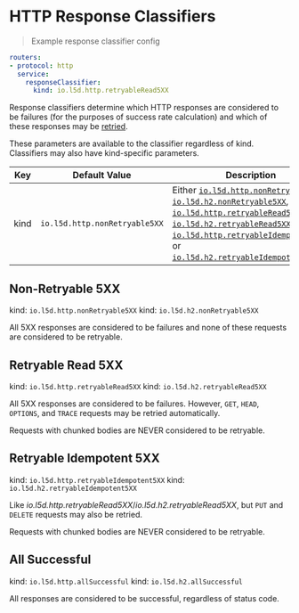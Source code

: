 # HTTP Response Classifiers
> Example response classifier config

```yaml
routers:
- protocol: http
  service:
    responseClassifier:
      kind: io.l5d.http.retryableRead5XX
```

Response classifiers determine which HTTP responses are considered to
be failures (for the purposes of success rate calculation) and which
of these responses may be [retried](#retries).

<aside class="notice">
These parameters are available to the classifier regardless of kind. Classifiers may also have kind-specific parameters.
</aside>

Key | Default Value | Description
--- | ------------- | -----------
kind | `io.l5d.http.nonRetryable5XX` | Either [`io.l5d.http.nonRetryable5XX`](#non-retryable-5xx), [`io.l5d.h2.nonRetryable5XX`](#non-retryable-5xx), [`io.l5d.http.retryableRead5XX`](#retryable-read-5xx), [`io.l5d.h2.retryableRead5XX`](#retryable-read-5xx), [`io.l5d.http.retryableIdempotent5XX`](#retryable-idempotent-5xx), or [`io.l5d.h2.retryableIdempotent5XX`](#retryable-idempotent-5xx).


## Non-Retryable 5XX

kind: `io.l5d.http.nonRetryable5XX`
kind: `io.l5d.h2.nonRetryable5XX`

All 5XX responses are considered to be failures and none of these
requests are considered to be retryable.

## Retryable Read 5XX

kind: `io.l5d.http.retryableRead5XX`
kind: `io.l5d.h2.retryableRead5XX`

All 5XX responses are considered to be failures. However, `GET`,
`HEAD`, `OPTIONS`, and `TRACE` requests may be retried automatically.

<aside class="warning">
Requests with chunked bodies are NEVER considered to be retryable.
</aside>

## Retryable Idempotent 5XX

kind: `io.l5d.http.retryableIdempotent5XX`
kind: `io.l5d.h2.retryableIdempotent5XX`

Like _io.l5d.http.retryableRead5XX_/_io.l5d.h2.retryableRead5XX_, but `PUT` and
`DELETE` requests may also be retried.

<aside class="warning">
Requests with chunked bodies are NEVER considered to be retryable.
</aside>

## All Successful

kind:  `io.l5d.http.allSuccessful`
kind:  `io.l5d.h2.allSuccessful`

All responses are considered to be successful, regardless of status code.